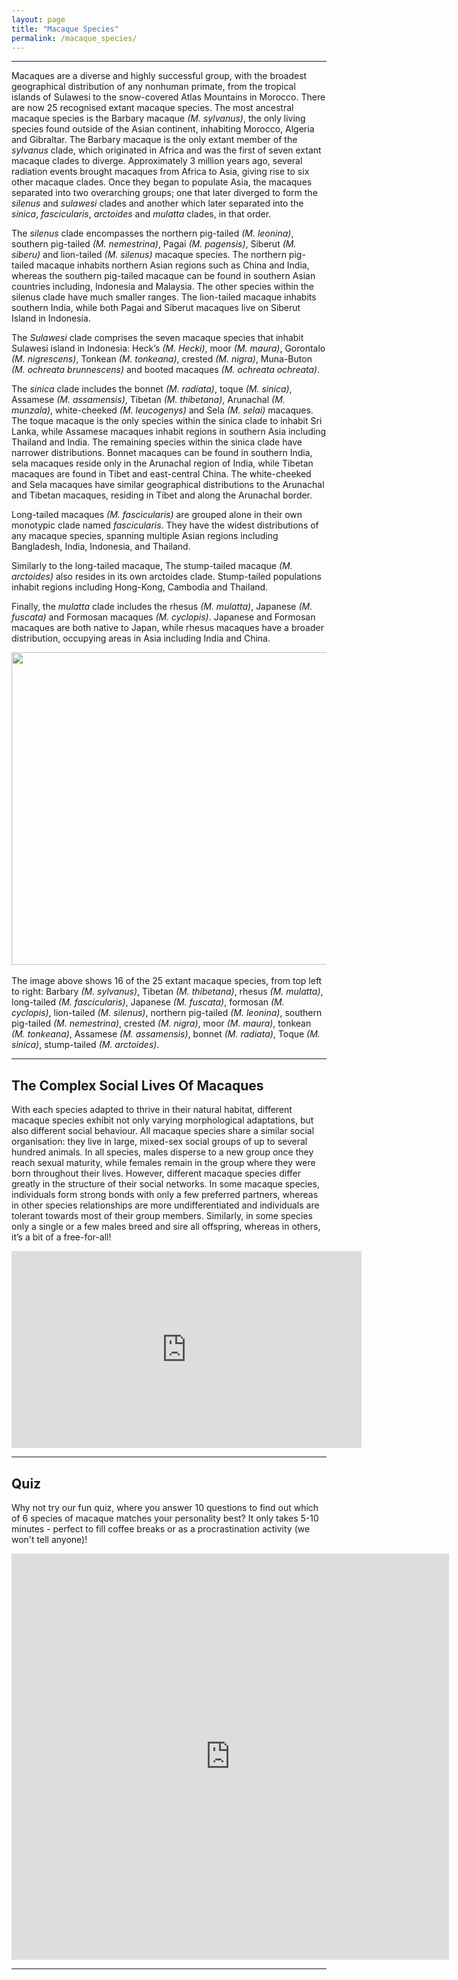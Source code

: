 ```yaml
---
layout: page
title: "Macaque Species"
permalink: /macaque_species/
---
```

***

Macaques are a diverse and highly successful group, with the broadest geographical distribution of any nonhuman primate, from the tropical islands of Sulawesi to the snow-covered Atlas Mountains in Morocco. There are now 25 recognised extant macaque species. The most ancestral macaque species is the Barbary macaque <em>(M. sylvanus)</em>, the only living species found outside of the Asian continent, inhabiting Morocco, Algeria and Gibraltar. The Barbary macaque is the only extant member of the <em>sylvanus</em> clade, which originated in Africa and was the first of seven extant macaque clades to diverge. Approximately 3 million years ago, several radiation events brought macaques from Africa to Asia, giving rise to six other macaque clades. Once they began to populate Asia, the macaques separated into two overarching groups; one that later diverged to form the <em>silenus</em> and <em>sulawesi</em> clades and another which later separated into the <em>sinica</em>, <em>fascicularis</em>, <em>arctoides</em>  and <em>mulatta</em> clades, in that order.

The <em>silenus</em> clade encompasses the northern pig-tailed <em>(M. leonina)</em>, southern pig-tailed <em>(M. nemestrina)</em>, Pagai <em>(M. pagensis)</em>, Siberut <em>(M. siberu)</em> and lion-tailed <em>(M. silenus)</em> macaque species. The northern pig-tailed macaque inhabits northern Asian regions such as China and India, whereas the southern pig-tailed macaque can be found in southern Asian countries including, Indonesia and Malaysia. The other species within the silenus clade have much smaller ranges. The lion-tailed macaque inhabits southern India, while both Pagai and Siberut macaques live on Siberut Island in Indonesia.

The <em>Sulawesi</em> clade comprises the seven macaque species that inhabit Sulawesi island in Indonesia: Heck’s <em>(M. Hecki)</em>, moor <em>(M. maura)</em>, Gorontalo <em>(M. nigrescens)</em>, Tonkean <em>(M. tonkeana)</em>, crested <em>(M. nigra)</em>, Muna-Buton <em>(M. ochreata brunnescens)</em> and booted macaques <em>(M. ochreata ochreata)</em>.

The <em>sinica</em> clade includes the bonnet <em>(M. radiata)</em>, toque <em>(M. sinica)</em>, Assamese <em>(M. assamensis)</em>, Tibetan <em>(M. thibetana)</em>, Arunachal <em>(M. munzala)</em>, white-cheeked <em>(M. leucogenys)</em> and Sela <em>(M. selai)</em> macaques. The toque macaque is the only species within the sinica clade to inhabit Sri Lanka, while Assamese macaques inhabit regions in southern Asia including Thailand and India. The remaining species within the sinica clade have narrower distributions. Bonnet macaques can be found in southern India, sela macaques reside only in the Arunachal region of India, while Tibetan macaques are found in Tibet and east-central China. The white-cheeked and Sela macaques have similar geographical distributions to the Arunachal and Tibetan macaques, residing in Tibet and along the Arunachal border.

Long-tailed macaques <em>(M. fascicularis)</em> are grouped alone in their own monotypic clade named <em>fascicularis</em>. They have the widest distributions of any macaque species, spanning multiple Asian regions including Bangladesh, India, Indonesia, and Thailand.
 
Similarly to the long-tailed macaque, The stump-tailed macaque <em>(M. arctoides)</em> also resides in its own arctoides clade. Stump-tailed populations inhabit regions including Hong-Kong, Cambodia and Thailand.

Finally, the <em>mulatta</em> clade includes the rhesus <em>(M. mulatta)</em>, Japanese <em>(M. fuscata)</em> and Formosan macaques <em>(M. cyclopis)</em>. Japanese and Formosan macaques are both native to Japan, while rhesus macaques have a broader distribution, occupying areas in Asia including India and China.

<div style="text-align:center"><img class="image" src="/assets/images/home page image compressed.png" width="700" height="500"/></div><br/>
The image above shows 16 of the 25 extant macaque species, from top left to right: Barbary <em>(M. sylvanus)</em>, Tibetan <em>(M. thibetana)</em>, rhesus <em>(M. mulatta)</em>, long-tailed <em>(M. fascicularis)</em>, Japanese <em>(M. fuscata)</em>, formosan <em>(M. cyclopis)</em>, lion-tailed <em>(M. silenus)</em>, northern pig-tailed <em>(M. leonina)</em>, southern pig-tailed <em>(M. nemestrina)</em>, crested <em>(M. nigra)</em>, moor <em>(M. maura)</em>, tonkean <em>(M. tonkeana)</em>, Assamese <em>(M. assamensis)</em>, bonnet <em>(M. radiata)</em>, Toque <em>(M. sinica)</em>, stump-tailed <em>(M. arctoides)</em>.

***

## The Complex Social Lives Of Macaques 

With each species adapted to thrive in their natural habitat, different macaque species exhibit not only varying morphological adaptations, but also different social behaviour. All macaque species share a similar social organisation: they live in large, mixed-sex social groups of up to several hundred animals. In all species, males disperse to a new group once they reach sexual maturity, while females remain in the group where they were born throughout their lives. However, different macaque species differ greatly in the structure of their social networks. In some macaque species, individuals form strong bonds with only a few preferred partners, whereas in other species relationships are more undifferentiated and individuals are tolerant towards most of their group members. Similarly, in some species only a single or a few males breed and sire all offspring, whereas in others, it’s a bit of a free-for-all! 

<iframe width="560" height="315" src="https://www.youtube.com/embed/wZ4cadzCZUI" title="YouTube video player" frameborder="0" allow="accelerometer; autoplay; clipboard-write; encrypted-media; gyroscope; picture-in-picture" allowfullscreen></iframe>

***

## Quiz
Why not try our fun quiz, where you answer 10 questions to find out which of 6 species of macaque matches your personality best? It only takes 5-10 minutes - perfect to fill coffee breaks or as a procrastination activity (we won't tell anyone)!

<iframe style="text-align:center" name="opinionstage-widget" src="https://www.opinionstage.com/api/v1/widgets/916332/iframe?em=1" data-opinionstage-iframe="d7f66ecf-5589-471c-bf90-9a6bff64304b" width="700px" height="650" scrolling="auto" style="border: none;" frameBorder="0" allow="fullscreen" webkitallowfullscreen="true" mozallowfullscreen="true" rereferrerpolicy="no-referrer-when-downgrade"></iframe>

***
